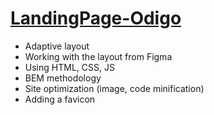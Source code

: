 # [LandingPage-Odigo](chkkris.github.io/LandingPage-Odigo/)

* Adaptive layout
* Working with the layout from Figma
* Using HTML, CSS, JS
* BEM methodology
* Site optimization (image, code minification)
* Adding a favicon
